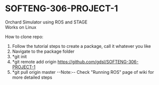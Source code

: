 # SOFTENG-306-PROJECT-1

Orchard Simulator using ROS and STAGE  
Works on Linux  
  
How to clone repo:  
1. Follow the tutorial steps to create a package, call it whatever you like  
2. Navigate to the package folder  
3. *git init  
4. *git remote add origin https://github.com/gdsl/SOFTENG-306-PROJECT-1  
5. *git pull origin master
--Note:-- Check "Running ROS" page of wiki for more detailed steps
